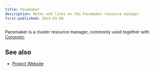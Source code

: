 ```yaml
---
title: Pacemaker
description: Notes and links on the Pacemaker resource manager
first-published: 2014-03-08
---
```


Pacemaker is a cluster resource manager, commonly used together with [Corosync](/posts/corosync/).

See also
--------

*   [Project Website](http://clusterlabs.org/)

